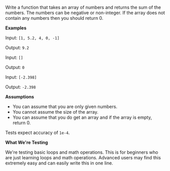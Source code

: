 Write a function that takes an array of numbers and returns the sum of the numbers. The numbers can be negative or
non-integer. If the array does not contain any numbers then you should return 0.

**Examples**

Input: `[1, 5.2, 4, 0, -1]`

Output: `9.2`

Input: `[]`

Output: `0`

Input: `[-2.398]`

Output: `-2.398`

**Assumptions**

- You can assume that you are only given numbers.
- You cannot assume the size of the array.
- You can assume that you do get an array and if the array is empty, return 0.

Tests expect accuracy of `1e-4`.

**What We're Testing**

We're testing basic loops and math operations. This is for beginners who are just learning loops and math operations.
Advanced users may find this extremely easy and can easily write this in one line.
